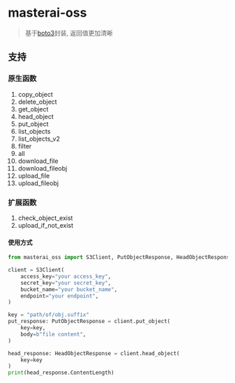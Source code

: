# masterai-oss
> 基于[boto3](https://boto3.amazonaws.com/v1/documentation/api/latest/guide/quickstart.html)封装, 返回值更加清晰


## 支持

### 原生函数
1. copy_object
1. delete_object
1. get_object
1. head_object
1. put_object
1. list_objects
1. list_objects_v2
1. filter
1. all
1. download_file
1. download_fileobj
1. upload_file
1. upload_fileobj

### 扩展函数
1. check_object_exist
1. upload_if_not_exist


#### 使用方式
```python
from masterai_oss import S3Client, PutObjectResponse, HeadObjectResponse

client = S3Client(
    access_key="your access_key",
    secret_key="your secret_key",
    bucket_name="your bucket_name",
    endpoint="your endpoint",
)

key = "path/of/obj.suffix"
put_response: PutObjectResponse = client.put_object(
    key=key,
    body=b"file content",
)

head_response: HeadObjectResponse = client.head_object(
    key=key
)
print(head_response.ContentLength)
```